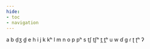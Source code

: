 ```yaml
---
hide:
- toc
- navigation
---
```

a
b
d̠ʒ
d̪
e
h
i
j
k
kʰ
l
m
n
o
p
pʰ
s
t̠ʃ
t̠ʃʰ
t̪
t̪ʰ
u
w
ɗ
ɡ
ɾ
ʈ
ʈʰ
ʔ
